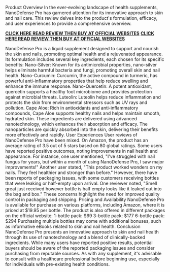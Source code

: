 Product Overview
In the ever-evolving landscape of health supplements, NanoDefense Pro has garnered attention for its innovative approach to skin and nail care. This review delves into the product's formulation, efficacy, and user experiences to provide a comprehensive overview.


**[CLICK HERE READ REVIEW THEN BUY AT OFFICIAL WEBSITES](https://4fcd5xy9mqoxv5-ec7v7s2qqy0.hop.clickbank.net)**
**[CLICK HERE READ REVIEW THEN BUY AT OFFICIAL WEBSITES](https://4fcd5xy9mqoxv5-ec7v7s2qqy0.hop.clickbank.net)**


NanoDefense Pro is a liquid supplement designed to support and nourish the skin and nails, promoting optimal health and a rejuvenated appearance. Its formulation includes several key ingredients, each chosen for its specific benefits:
Nano-Silver: Known for its antimicrobial properties, nano-silver helps eliminate harmful bacteria and fungi, promoting overall skin and nail health.
Nano-Curcumin: Curcumin, the active compound in turmeric, has powerful anti-inflammatory properties that help reduce swelling and enhance the immune response.
Nano-Quercetin: A potent antioxidant, quercetin supports a healthy foot microbiome and provides protection against microbial threats.
Luteolin: Luteolin helps reduce inflammation and protects the skin from environmental stressors such as UV rays and pollution.
Cape Aloe: Rich in antioxidants and anti-inflammatory compounds, Cape Aloe supports healthy nails and helps maintain smooth, hydrated skin.
These ingredients are delivered using advanced nanotechnology, which enhances their absorption and efficacy. The nanoparticles are quickly absorbed into the skin, delivering their benefits more effectively and rapidly.
User Experiences
User reviews of NanoDefense Pro have been mixed. On Amazon, the product has an average rating of 3.5 out of 5 stars based on 80 global ratings. Some users have reported positive outcomes, noting improvements in nail health and appearance. For instance, one user mentioned, "I've struggled with nail fungus for years, but within a month of using NanoDefense Pro, I saw major improvements!" Another user stated, "This product worked wonders on my nails. They feel healthier and stronger than before."
However, there have been reports of packaging issues, with some customers receiving bottles that were leaking or half-empty upon arrival. One reviewer noted, "Smell great just received however bottle is half empty looks like it leaked out into the bag and box." These concerns highlight the need for improved quality control in packaging and shipping.
Pricing and Availability
NanoDefense Pro is available for purchase on various platforms, including Amazon, where it is priced at $19.95 per bottle. The product is also offered in different packages on the official website:
1-bottle pack: $69
3-bottle pack: $177
6-bottle pack: $294
Purchasing multiple bottles may come with additional bonuses, such as informative eBooks related to skin and nail health.
Conclusion
NanoDefense Pro presents an innovative approach to skin and nail health through its use of nanotechnology and a blend of clinically-backed ingredients. While many users have reported positive results, potential buyers should be aware of the reported packaging issues and consider purchasing from reputable sources. As with any supplement, it's advisable to consult with a healthcare professional before beginning use, especially for individuals with pre-existing health conditions.
